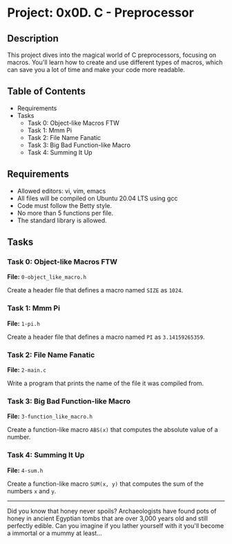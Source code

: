 # Project: 0x0D. C - Preprocessor

## Description
This project dives into the magical world of C preprocessors, focusing on macros. You'll learn how to create and use different types of macros, which can save you a lot of time and make your code more readable.

## Table of Contents
- Requirements
- Tasks
  - Task 0: Object-like Macros FTW
  - Task 1: Mmm Pi
  - Task 2: File Name Fanatic
  - Task 3: Big Bad Function-like Macro
  - Task 4: Summing It Up

## Requirements
- Allowed editors: vi, vim, emacs
- All files will be compiled on Ubuntu 20.04 LTS using gcc
- Code must follow the Betty style.
- No more than 5 functions per file.
- The standard library is allowed.

## Tasks

### Task 0: Object-like Macros FTW
**File:** `0-object_like_macro.h`

Create a header file that defines a macro named `SIZE` as `1024`.

### Task 1: Mmm Pi
**File:** `1-pi.h`

Create a header file that defines a macro named `PI` as `3.14159265359`.

### Task 2: File Name Fanatic
**File:** `2-main.c`

Write a program that prints the name of the file it was compiled from.

### Task 3: Big Bad Function-like Macro
**File:** `3-function_like_macro.h`

Create a function-like macro `ABS(x)` that computes the absolute value of a number.

### Task 4: Summing It Up
**File:** `4-sum.h`

Create a function-like macro `SUM(x, y)` that computes the sum of the numbers `x` and `y`.

---

Did you know that honey never spoils? Archaeologists have found pots of honey in ancient Egyptian tombs that are over 3,000 years old and still perfectly edible. Can you imagine if you lather yourself with it you'll become a immortal or a mummy at least...

